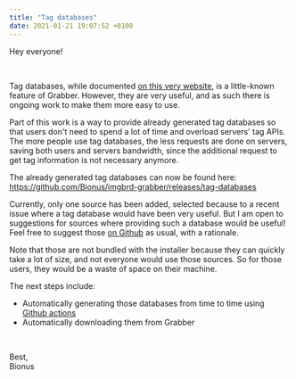 ```yaml
---
title: "Tag databases"
date: 2021-01-21 19:07:52 +0100
---
```



Hey everyone!

&nbsp;

Tag databases, while documented [on this very website](https://www.bionus.org/imgbrd-grabber/docs/tools/tag-loader.html), is a little-known feature of Grabber.
However, they are very useful, and as such there is ongoing work to make them more easy to use.

<!--more-->

Part of this work is a way to provide already generated tag databases so that users don't need to spend a lot of time and overload servers' tag APIs. The more people use tag databases, the less requests are done on servers, saving both users and servers bandwidth, since the additional request to get tag information is not necessary anymore.

The already generated tag databases can now be found here:  
<https://github.com/Bionus/imgbrd-grabber/releases/tag-databases>

Currently, only one source has been added, selected because to a recent issue where a tag database would have been very useful. But I am open to suggestions for sources where providing such a database would be useful! Feel free to suggest those [on Github](https://github.com/Bionus/imgbrd-grabber/issues) as usual, with a rationale.

Note that those are not bundled with the installer because they can quickly take a lot of size, and not everyone would use those sources. So for those users, they would be a waste of space on their machine.

The next steps include:
* Automatically generating those databases from time to time using [Github actions](https://github.com/Bionus/imgbrd-grabber/actions)
* Automatically downloading them from Grabber

&nbsp;

Best,  
Bionus